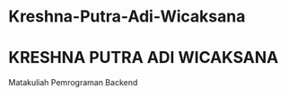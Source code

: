 # Kreshna-Putra-Adi-Wicaksana
<h1> KRESHNA PUTRA ADI WICAKSANA </h1>
Matakuliah Pemrograman Backend
